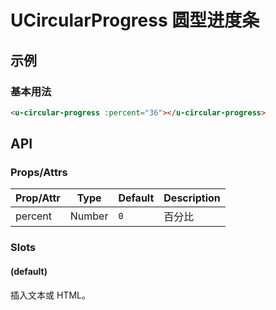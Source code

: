 # UCircularProgress 圆型进度条

## 示例
### 基本用法

``` html
<u-circular-progress :percent="36"></u-circular-progress>
```

## API
### Props/Attrs

| Prop/Attr | Type | Default | Description |
| --------- | ---- | ------- | ----------- |
| percent | Number | `0` | 百分比 |

### Slots

#### (default)

插入文本或 HTML。
